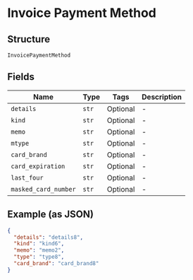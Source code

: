 
# Invoice Payment Method

## Structure

`InvoicePaymentMethod`

## Fields

| Name | Type | Tags | Description |
|  --- | --- | --- | --- |
| `details` | `str` | Optional | - |
| `kind` | `str` | Optional | - |
| `memo` | `str` | Optional | - |
| `mtype` | `str` | Optional | - |
| `card_brand` | `str` | Optional | - |
| `card_expiration` | `str` | Optional | - |
| `last_four` | `str` | Optional | - |
| `masked_card_number` | `str` | Optional | - |

## Example (as JSON)

```json
{
  "details": "details8",
  "kind": "kind6",
  "memo": "memo2",
  "type": "type8",
  "card_brand": "card_brand8"
}
```


